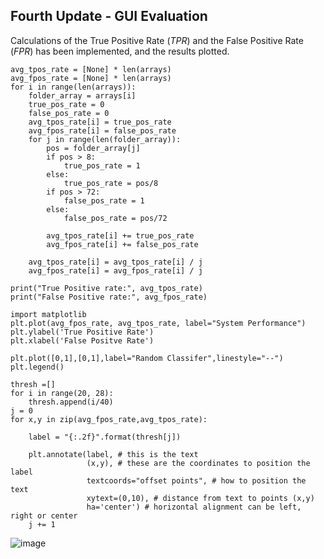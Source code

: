 ## Fourth Update - GUI Evaluation
Calculations of the True Positive Rate (*TPR*) and the False Positive Rate (*FPR*) has been implemented, and the results plotted.
```
avg_tpos_rate = [None] * len(arrays)
avg_fpos_rate = [None] * len(arrays)
for i in range(len(arrays)):
    folder_array = arrays[i]
    true_pos_rate = 0
    false_pos_rate = 0
    avg_tpos_rate[i] = true_pos_rate
    avg_fpos_rate[i] = false_pos_rate
    for j in range(len(folder_array)):
        pos = folder_array[j]
        if pos > 8:
            true_pos_rate = 1
        else:
            true_pos_rate = pos/8
        if pos > 72:
            false_pos_rate = 1
        else:
            false_pos_rate = pos/72

        avg_tpos_rate[i] += true_pos_rate
        avg_fpos_rate[i] += false_pos_rate
    
    avg_tpos_rate[i] = avg_tpos_rate[i] / j
    avg_fpos_rate[i] = avg_fpos_rate[i] / j

print("True Positive rate:", avg_tpos_rate)
print("False Positive rate:", avg_fpos_rate)
```
```
import matplotlib
plt.plot(avg_fpos_rate, avg_tpos_rate, label="System Performance")
plt.ylabel('True Positive Rate')
plt.xlabel('False Positve Rate')

plt.plot([0,1],[0,1],label="Random Classifer",linestyle="--")
plt.legend()

thresh =[]
for i in range(20, 28):
    thresh.append(i/40)
j = 0
for x,y in zip(avg_fpos_rate,avg_tpos_rate):

    label = "{:.2f}".format(thresh[j])

    plt.annotate(label, # this is the text
                 (x,y), # these are the coordinates to position the label
                 textcoords="offset points", # how to position the text
                 xytext=(0,10), # distance from text to points (x,y)
                 ha='center') # horizontal alignment can be left, right or center
    j += 1
```

![image](https://github.com/Accheung/Accheung.github.io/assets/166689935/d84eadcd-44d7-4d26-a0bd-4217fe7627ec)
